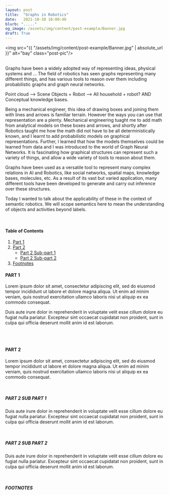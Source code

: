 ```yaml
---
layout: post
title:  "Graphs in Robotics"
date:   2021-10-30 10:00:40
blurb: "....."
og_image: /assets/img/content/post-example/Banner.jpg
draft: True
---
```


<img src="{{ "/assets/img/content/post-example/Banner.jpg" | absolute_url }}" alt="bay" class="post-pic"/>
<br />
<br />

Graphs have been a widely adopted way of representing ideas, physical systems and ... The field of robotics has seen graphs representing many different things, and has various tools to reason over them including probabilistic graphs and graph neural networks. 

Point cloud --> Scene Objects + Robot --> All household + robot? AND Conceptual knowledge bases.

Being a mechanical engineer, this idea of drawing boxes and joining them with lines and arrows is familiar terrain. However the ways you can use that representation are a plenty. Mechanical engineering tuaght me to add math from analytical models on these boxes and arrows, and shortly after Robotics taught me how the math did not have to be all deterministically known, and I learnt to add probabilistic models on graphical representations. Further, I learned that how the models themselves could be learned from data and I was introduced to the world of Graph Neural Networks. It is fascinating how graphical structures can represent such a variety of things, and allow a wide variety of tools to reason about them.

Graphs have been used as a versatile tool to represent many complex relations in AI and Robotics, like social networks, spatial maps, knowledge bases, molecules, etc. As a result of its vast but varied application, many different tools have been developed to generate and carry out inference over these structures. 

Today I wanted to talk about the applicability of these in the context of semantic robotics. We will scope semantics here to mean the understanding of objects and activities beyond labels.

<br />


#### Table of Contents
1. [Part 1](#part-1)
2. [Part 2](#part-2)
    * [Part 2 Sub-part 1](#part-2-sub-part-1)
    * [Part 2 Sub-part 2](#part-2-sub-part-2)
3. [Footnotes](#footnotes)

#### PART 1
Lorem ipsum dolor sit amet, consectetur adipiscing elit, sed do eiusmod tempor incididunt ut labore et dolore magna aliqua. Ut enim ad minim veniam, quis nostrud exercitation ullamco laboris nisi ut aliquip ex ea commodo consequat.
<br />

Duis aute irure dolor in reprehenderit in voluptate velit esse cillum dolore eu fugiat nulla pariatur. Excepteur sint occaecat cupidatat non proident, sunt in culpa qui officia deserunt mollit anim id est laborum.

<br />
<br />

#### PART 2
Lorem ipsum dolor sit amet, consectetur adipiscing elit, sed do eiusmod tempor incididunt ut labore et dolore magna aliqua. Ut enim ad minim veniam, quis nostrud exercitation ullamco laboris nisi ut aliquip ex ea commodo consequat.

<br />

##### PART 2 SUB PART 1
Duis aute irure dolor in reprehenderit in voluptate velit esse cillum dolore eu fugiat nulla pariatur. Excepteur sint occaecat cupidatat non proident, sunt in culpa qui officia deserunt mollit anim id est laborum.

<br />

##### PART 2 SUB PART 2
Duis aute irure dolor in reprehenderit in voluptate velit esse cillum dolore eu fugiat nulla pariatur. Excepteur sint occaecat cupidatat non proident, sunt in culpa qui officia deserunt mollit anim id est laborum.

<br />


##### FOOTNOTES

[^1]: This is a note!
